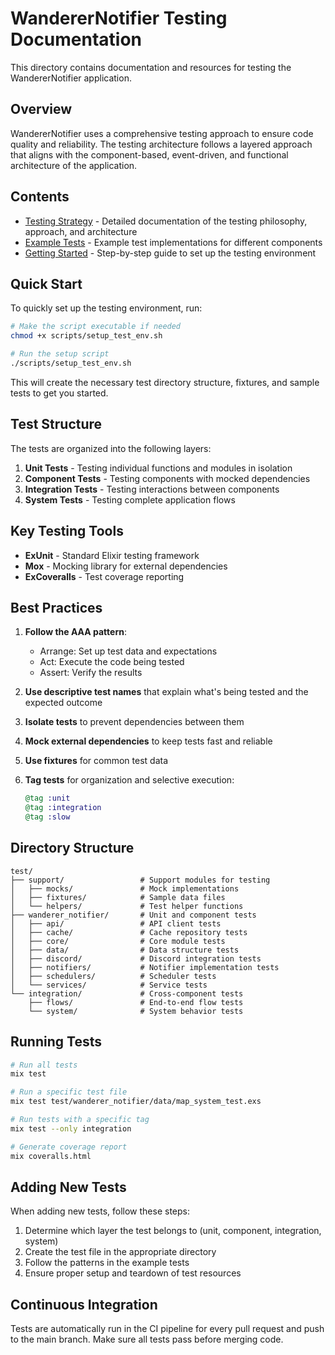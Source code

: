 # WandererNotifier Testing Documentation

This directory contains documentation and resources for testing the WandererNotifier application.

## Overview

WandererNotifier uses a comprehensive testing approach to ensure code quality and reliability. The testing architecture follows a layered approach that aligns with the component-based, event-driven, and functional architecture of the application.

## Contents

- [Testing Strategy](testing-strategy.md) - Detailed documentation of the testing philosophy, approach, and architecture
- [Example Tests](example-tests.md) - Example test implementations for different components
- [Getting Started](getting-started.md) - Step-by-step guide to set up the testing environment

## Quick Start

To quickly set up the testing environment, run:

```bash
# Make the script executable if needed
chmod +x scripts/setup_test_env.sh

# Run the setup script
./scripts/setup_test_env.sh
```

This will create the necessary test directory structure, fixtures, and sample tests to get you started.

## Test Structure

The tests are organized into the following layers:

1. **Unit Tests** - Testing individual functions and modules in isolation
2. **Component Tests** - Testing components with mocked dependencies
3. **Integration Tests** - Testing interactions between components
4. **System Tests** - Testing complete application flows

## Key Testing Tools

- **ExUnit** - Standard Elixir testing framework
- **Mox** - Mocking library for external dependencies
- **ExCoveralls** - Test coverage reporting

## Best Practices

1. **Follow the AAA pattern**:

   - Arrange: Set up test data and expectations
   - Act: Execute the code being tested
   - Assert: Verify the results

2. **Use descriptive test names** that explain what's being tested and the expected outcome

3. **Isolate tests** to prevent dependencies between them

4. **Mock external dependencies** to keep tests fast and reliable

5. **Use fixtures** for common test data

6. **Tag tests** for organization and selective execution:
   ```elixir
   @tag :unit
   @tag :integration
   @tag :slow
   ```

## Directory Structure

```
test/
├── support/                 # Support modules for testing
│   ├── mocks/               # Mock implementations
│   ├── fixtures/            # Sample data files
│   └── helpers/             # Test helper functions
├── wanderer_notifier/       # Unit and component tests
│   ├── api/                 # API client tests
│   ├── cache/               # Cache repository tests
│   ├── core/                # Core module tests
│   ├── data/                # Data structure tests
│   ├── discord/             # Discord integration tests
│   ├── notifiers/           # Notifier implementation tests
│   ├── schedulers/          # Scheduler tests
│   └── services/            # Service tests
└── integration/             # Cross-component tests
    ├── flows/               # End-to-end flow tests
    └── system/              # System behavior tests
```

## Running Tests

```bash
# Run all tests
mix test

# Run a specific test file
mix test test/wanderer_notifier/data/map_system_test.exs

# Run tests with a specific tag
mix test --only integration

# Generate coverage report
mix coveralls.html
```

## Adding New Tests

When adding new tests, follow these steps:

1. Determine which layer the test belongs to (unit, component, integration, system)
2. Create the test file in the appropriate directory
3. Follow the patterns in the example tests
4. Ensure proper setup and teardown of test resources

## Continuous Integration

Tests are automatically run in the CI pipeline for every pull request and push to the main branch. Make sure all tests pass before merging code.
